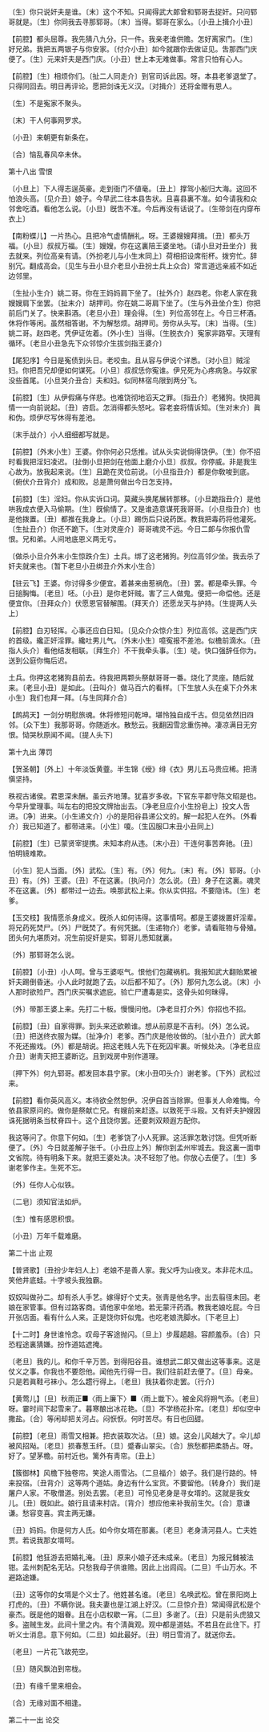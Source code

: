 <!-- { "loadSidebar": true } -->
〔生〕你只说奸夫是谁。〔末〕这个不知。只闻得武大郞曾和郓哥去捉奸。只问郓哥就是。〔生〕你同我去寻那郓哥。〔末〕当得。郓哥在家么。〔小丑上揖介小丑〕 

【前腔】都头屈尊。我先猜八九分。只一件。我亲老谁供赡。怎好离家门。〔生〕好兄弟。我把五两银子与你安家。〔付介小丑〕如今就跟你去做证见。吿那西门庆便了。〔生〕元来奸夫是西门庆。〔小丑〕世上本无难做事。常言只怕有心人。

【前腔】〔生〕相烦你们。〔扯二人同走介〕到官司诉此因。呀。本县老爹退堂了。只得同回去。明日再评论。愿把剑诛无义汉。〔对揖介〕还将金赠有恩人。

〔生〕不是寃家不聚头。

〔末〕干人何事网罗求。

〔小丑〕来朝更有新条在。

〔合〕恼乱春风卒未休。 

第十八出
雪恨

〔小旦上〕下人得志逞英豪。走到衙门不値毫。〔丑上〕撑驾小船归大海。这回不怕浪头高。〔见介丑〕娘子。今早武二往本县吿状。且喜县裏不准。如今请我和众邻舍吃酒。看他怎么说。〔小旦〕旣吿不准。今后再没有话说了。〔生带剑在内穿布衣上〕 

【南粉蝶儿】一片热心。且把冷气虚情酬礼。呀。王婆嫂嫂拜揖。〔丑〕都头万福。〔小旦〕叔叔万福。〔生〕嫂嫂。你在这裏陪王婆坐地。〔请小旦对丑坐介〕我去就来。列位高亲有请。〔外扮老儿与小生末同上〕荷相招设席衔杯。拨穷忙。辞别冗。翻成高会。〔见生与丑小旦介老旦小丑扮土兵上众合〕常言道远亲戚不如近边邻里。

〔生扯小生介〕姚二哥。你在王妈妈肩下坐了。〔扯外介〕赵四老。你老人家在我嫂嫂肩下坐罢。〔扯末介〕胡押司。你在姚二哥肩下坐了。〔生与外丑坐介生〕你把前后门关了。快来斟酒。〔老旦小丑〕理会得。〔生〕列位高邻在上。今日三杯酒。休将作等闲。虽然相答谢。不为解愁烦。胡押司。劳你从头写。〔末〕当得。〔生〕姚二哥。赵四老。凭伊证佐着。〔外小生〕当得。〔生脱衣介〕寃家非路窄。天理有循环。〔老旦小丑急先下众邻惊介生拔剑指王婆介〕 

【尾犯序】今日是寃债到头日。老咬虫。且从容与伊说个详悉。〔对小旦〕贼淫妇。你把吾兄却便如何谋死。〔小旦〕叔叔恁你寃谁。伊兄死为心疼病急。与奴家没些首尾。〔小旦哭介丑合〕夫和妇。似同林宿鸟限到两分飞。

【前腔】〔生〕从伊假痛与佯悲。也难饶彻地滔天之罪。〔指丑介〕老猪狗。快把眞情一一向前说起。〔丑〕咨启。怎消得都头怒叱。容老妾将情诉知。〔生对末介〕眞和伪。烦伊尽写休得有差池。

〔末手战介〕小人细细都写就是。 

【前腔】〔外末小生〕王婆。你你何必只恁推。试从头实说倘得饶伊。〔生〕你不招时看我把淫妇凌迟。〔扯倒小旦把剑在他面上磨介小旦〕叔叔。你停威。非是我生心故为。放我起来说。〔生〕且跪在灵位前说。〔小旦指丑介〕都是你敎唆到底。〔俯伏介丑背介〕成和败。总是萧何做出今日怎支持。

【前腔】〔生〕淫妇。你从实诉口词。莫藏头换尾展转那移。〔小旦跪指丑介〕是他哄我成衣便入马偷期。〔生〕旣偷情了。又是谁造意谋死我哥哥。〔小旦指丑介〕也是他拨置。〔丑〕都推在我身上。〔小旦〕踢伤后只说药医。教我把毒药将他灌死。〔生扯丑介〕你还不跪下。〔生对灵座介〕哥哥魂灵不远。今日二郞与你报仇雪恨。兄和弟。人间地底恩义两无亏。

〔做杀小旦介外末小生惊跌介生〕土兵。绑了这老猪狗。列位高邻少坐。我去杀了奸夫就来也。〔暂下老旦小丑绑丑介外末小生合〕 

【驻云飞】王婆。你讨得多少便宜。着甚来由惹祸危。〔丑〕罢。都是牵头罪。今日搥胸悔。〔老旦〕呸。〔小丑〕是你老奸贼。害了三人做鬼。便把一命偿他。还是便宜你。〔丑拜众介〕伏愿恩官替解围。〔拜天介〕还愿龙天与护持。〔生提两人头上〕 

【前腔】白刃轻挥。心事还应白日知。〔见众介众惊介生〕列位高邻。这是西门庆的首级。纔正奸淫罪。纔吐男儿气。〔外末小生〕噫寃报不差池。似檐前滴水。〔丑指人头介〕看他结发相联。〔拜生介〕不干我牵头事。〔生〕唗。快口强辞任你为。送到公庭你悔后迟。

土兵。你押这老猪狗县前去。待我把两颗头祭献哥哥一番。烧化了灵座。随后就来。〔老旦小丑〕是如此。〔丑叫介〕做马百六的看样。〔下生放人头在桌下介外末小生〕我们也拜一拜。〔与生同拜介合〕 

【鹧鸪天】一剑分明慰旅魂。休将修短问乾坤。堪怜独自成千古。但见依然旧四邻。〔众下生〕我那哥哥。你随逝水。散愁云。我翻因雪忿重伤神。凄凉满目无穷恨。恸哭秋原闻不闻。〔提人头下〕 

第十九出
薄罚

【贺圣朝】〔外上〕十年淡饭黄虀。半生锦《绶》绯《衣》男儿五马贵应稀。把淸愼坚持。

秩视古诸侯。君恩深未酬。虽云齐地薄。犹喜岁多收。下官东平郡守陈文昭是也。今早升堂理事。叫左右的把投文牌抬出去。〔净老旦应介小生扮皂上〕投文人吿进。〔净〕进来。〔小生递文介〕小的是阳谷县递公文的。解一起犯人在外。〔外看介〕我已知道了。都带进来。〔小生〕嗄。〔生囚服□末丑小丑同上〕 

【前腔】〔生〕已蒙贤宰提携。未知本府从违。〔末小丑〕干连何事苦奔驰。〔丑〕怕明镜难欺。

〔小生〕犯人当面。〔外〕武松。〔生〕有。〔外〕何九。〔末〕有。〔外〕郓哥。〔小丑〕有。〔外〕王婆。〔丑〕不在这裏。〔执问介〕怎么说。〔丑〕身子在这裏。魂灵不在这裏。〔外〕都带过一边去。唤那武松上来。你从实供招。不要隐讳。〔生〕老爹。 

【玉交枝】我情愿杀身成义。旣杀人如何讳得。这事情呵。都是王婆拨置奸淫辈。将兄药死焚尸。〔外〕尸旣焚了。有何凭据。〔生递物介〕老爹。请看赃物与骨殖。团头何九堪质对。况生前捉奸是实。郓哥儿悉知就裏。

〔外〕那郓哥怎么说。 

【前腔】〔小丑〕小人呵。曾与王婆呕气。恨他们包藏祸机。我报知武大翻贻累被奸夫踢倒昏迷。小人此时就跑了去。以后都不知了。〔外〕那何九怎么说。〔末〕小人那时欲殓尸。西门庆买嘱求遮庇。验亡尸遭毒是实。这骨头如何昧得。

〔外〕带那王婆上来。先打二十板。慢慢问他。〔净老旦打介外〕你招也不招。 

【前腔】〔丑〕自家得罪。到头来还欲赖谁。想从前原是不吉利。〔外〕怎么说。〔丑〕把送终衣服为媒。〔扯净介〕老爹。西门庆是他妆做的。〔扯小丑介〕武大郞不死还搬戏。〔外〕都是胡说。把这老贱人先下在死囚牢裏。听候处决。〔净老旦应介丑〕谢靑天把王婆断讫。且到戏房中别作道理。

〔押下外〕何九郓哥。都发回本县宁家。〔末小丑叩头介〕谢老爹。〔下外〕武松过来。 

【前腔】看你英风高义。本待欲全然恕伊。况伊自首当除罪。但事关人命难悔。今依县家原问的。做你是祭献亡兄。有嫂前来赶逐。以致死于斗殴。又有奸夫护嫂因诛死据明条当杖脊四十。这个且饶你罢。还要刺双颊遐方配你。

我这等问了。你意下何如。〔生〕老爹饶了小人死罪。这活罪怎敢讨饶。但凭听断便了。〔外〕今日就差解子张千。〔小丑应上外〕解你到孟州牢城去。我这裏一面申文省院。待有明条下来。就把王婆处决。决不轻恕了他。你放心去便了。〔生〕多谢老爹作主。生死不忘。 

〔外〕任你人心似铁。

〔二皂〕须知官法如炉。

〔生〕惟有感恩积恨。

〔小丑〕万年千载难磨。 

第二十出
止观

【普贤歌】〔丑扮少年妇人上〕老娘不是善人家。我父呼为山夜叉。本非花木瓜。笑他井底蛙。十字坡头我独霸。

奴奴叫做孙二。却有杀人手艺。嫁得好个丈夫。张靑是他名字。出去翦径未回。老娘在家管事。但有过路客商。请他家中坐地。若无蒙汗药酒。教我老娘吃屁。今日开张店面。看有什么人来。正是饶你奸似鬼。也吃老娘洗脚水。〔下老旦上〕 

【十二时】身世谁怜念。叹母子客途抛闪。〔旦上〕步履趦趄。容颜羞忝。〔合〕只恐程途裏猜嫌。扮作道姑遮掩。

〔老旦〕我的儿。和你千辛万苦。到得阳谷县。谁想武二郞又做出这等事来。这是仗义之事。你我也不要怨他。闻他先行得一日。我们往前赶去便了。〔旦〕母亲。只是若眞鞋弓袜小。怎么趱行得上。〔老旦〕我扶着你走罢。〔行介〕 

【黄莺儿】〔旦〕秋雨正■〈雨上廉下〉■〈雨上韱下〉。被金风将朔气添。〔老旦〕呀。霎时间下起雪来了。暮寒酿出冰花艳。〔旦〕不学杨花扑帘。〔老旦〕却似空中撒盐。〔合〕等闲却把关河占。闷恹恹。何时苦尽。有日也回甜。

【前腔】〔老旦〕雨雪又相兼。把衣装取次沾。〔旦〕娘。这会儿风越大了。伞儿却被风招飐。〔老旦〕损春葱玉纤。〔旦〕蹙春山翠尖。〔合〕旅愁都把柔肠占。呀。好了。望茅檐。前村近也。篱外有靑帘。〔丑上〕 

【簇御林】风檐下独卷帘。笑途人雨雪沾。〔二旦福介〕娘子。我们是行路的。特来投宿。〔丑背介〕这等两个道姑。身边有什么宝货。不要留他。〔转身介〕我们是屠户人家。不敬僧道。别处去罢。〔老旦〕可怜见老身是寻女壻的。这就是我女儿。〔丑〕旣如此。娘行且请来村店。〔背介〕想应他来补我前生欠。〔合〕意谦谦。愁容变喜。宾主两无嫌。

〔丑〕妈妈。你是何方人氏。如今你女壻在那裏。〔老旦〕老身淸河县人。亡夫姓贾。若说我那女壻呵。 

【前腔】他狂游去把婚礼淹。〔丑〕原来小娘子还未成亲。〔老旦〕为报兄雠被法钳。孟州刺配名无玷。只愁我母子供谁赡。因此上出闾阎。〔二旦〕千山万水。不避路途嫌。

〔丑〕这等你的女壻是个义士了。他姓甚名谁。〔老旦〕名唤武松。曾在景阳岗上打虎的。〔丑〕不瞒你说。我夫妻也是江湖上好汉。〔二旦惊介丑〕常闻得武松是个豪杰。旣是他的姻眷。且在小店权歇一宵。〔二旦〕多谢了。〔丑〕只是前头虎狼又多。盗贼生发。此间十里之内。有个淸眞观。观中都是道姑。不若且在此住下。打听义士消息。意下何如。〔二旦〕如此最好。〔丑〕明日雪消了。就送你去。 

〔老旦〕一片花飞故苑空。

〔旦〕随风飘泊到帘栊。

〔丑〕有缘千里来相会。

〔合〕无缘对面不相逢。 

第二十一出
论交

